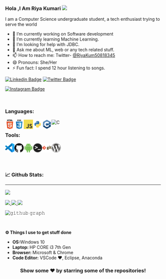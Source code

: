 ### Hola ,I Am Riya Kumari <img src="https://raw.githubusercontent.com/debdutgoswami/debdutgoswami/master/assets/gifs/Hi.gif" width="30px">

I am a Computer Science undergraduate student, a tech enthusiast trying to serve the world



- 🔭 I’m currently working on Software development
- 🌱 I’m currently learning Machine Learning.
- 🤔 I’m looking for help with JDBC.
- 💬 Ask me about ML, web or any tech related stuff.
- 📫 How to reach me: Twitter- [@RiyaKum50818345](https://twitter.com/RiyaKum50818345)
- 😄 Pronouns: She/Her
- ⚡ Fun fact: I spend 12 hour listening to songs.


[![Linkedin Badge](https://img.shields.io/badge/-riyakumari-blue?style=flat-square&logo=Linkedin&logoColor=white&link=https://www.linkedin.com/in/riya-kumari-08242b192/)](https://www.linkedin.com/in/riya-kumari-08242b192/) 
[![Twitter Badge](https://img.shields.io/badge/-@riyakumari-1ca0f1?style=flat-square&labelColor=1ca0f1&logo=twitter&logoColor=white&link=https://twitter.com/RiyaKum50818345)](https://twitter.com/RiyaKum50818345) 

[![Instagram Badge](https://img.shields.io/badge/-@its_me.riya_.-E4405F?style=flat-square&logo=instagram&logoColor=white&link=https://www.instagram.com/?i=ee92klszn36f&utm_content=7rj3vms)](https://www.instagram.com/?i=ee92klszn36f&utm_content=7rj3vms) 
<!--
-->


<br>

### Languages:


<img align="left" alt="HTML5" width="30px" src="https://raw.githubusercontent.com/github/explore/80688e429a7d4ef2fca1e82350fe8e3517d3494d/topics/html/html.png" />
<img align="left" alt="CSS3" width="30px" src="https://raw.githubusercontent.com/github/explore/80688e429a7d4ef2fca1e82350fe8e3517d3494d/topics/css/css.png" />
<img align="left" alt="JavaScript" width="30px" src="https://raw.githubusercontent.com/github/explore/80688e429a7d4ef2fca1e82350fe8e3517d3494d/topics/javascript/javascript.png" />
<img align="left" alt="Python" width="30px" src="https://raw.githubusercontent.com/github/explore/80688e429a7d4ef2fca1e82350fe8e3517d3494d/topics/python/python.png" />
<img align="left" alt="C++" width="30px" src="https://raw.githubusercontent.com/github/explore/80688e429a7d4ef2fca1e82350fe8e3517d3494d/topics/cpp/cpp.png" />
<img align="left" alt="C" width="30px" src="https://upload.wikimedia.org/wikipedia/commons/thumb/1/18/C_Programming_Language.svg/1200px-C_Programming_Language.svg.png" />
<br>

### Tools:
<img align="left" alt="Visual Studio Code" width="30px" src="https://raw.githubusercontent.com/github/explore/80688e429a7d4ef2fca1e82350fe8e3517d3494d/topics/visual-studio-code/visual-studio-code.png" />
<img align="left" alt="GitHub" width="30px" src="https://raw.githubusercontent.com/github/explore/78df643247d429f6cc873026c0622819ad797942/topics/github/github.png" />
<img align="left" alt="Android" width="30px" src="https://raw.githubusercontent.com/github/explore/80688e429a7d4ef2fca1e82350fe8e3517d3494d/topics/android/android.png" />
<img align="left" alt="Terminal" width="30px" src="https://raw.githubusercontent.com/github/explore/80688e429a7d4ef2fca1e82350fe8e3517d3494d/topics/terminal/terminal.png" />
<img align="left" alt="Terminal" width="30px" src="https://raw.githubusercontent.com/github/explore/80688e429a7d4ef2fca1e82350fe8e3517d3494d/topics/git/git.png" />
<img align="left" alt="Wordpress" width="30px" src="https://raw.githubusercontent.com/github/explore/80688e429a7d4ef2fca1e82350fe8e3517d3494d/topics/wordpress/wordpress.png" />

<br><br>
<br><br>
### 📈 Github Stats:
<hr/>

<a href="https://github.com/IamRiya-kumari">
<img align="center" src="https://github-readme-stats.vercel.app/api?username=IamRiya-kumari&show_icons=true&include_all_commits=true&theme=midnight-purple&count_private=true">
</a>
<br><br>


<a href="https://github.com/IamRiya-kumari">
 <img height="111em" src="https://github-readme-stats.vercel.app/api?username=IamRiya-kumari&show_icons=true&hide_border=true" />
<img height="111em" src="https://github-readme-stats.vercel.app/api/top-langs/?username=IamRiya-kumari&exclude_repo=KNN-Image-Classification&show_icons=true&hide_border=true&layout=compact&langs_count=6"/>
<img height="111em" src="https://github-readme-streak-stats.herokuapp.com/?user=IamRiya-kumari&&show_icons=true&hide_border=true&layout=compact&langs_count=6" />
</a>


<br>

![𝚐𝚒𝚝𝚑𝚞𝚋 𝚐𝚛𝚊𝚙𝚑](https://activity-graph.herokuapp.com/graph?username=IamRiya-kumari&theme=react-dark&hide_border=true&area=true)

<!-- Don't Run Contribution Graph(Generate Snake) Action on your default Branch-->

<!-- Don't Run Contribution Graph(Generate Snake) Action on your default Branch -->
<br/>


  <b>⚙️ Things I use to get stuff done</b></summary>
  	<ul>
  	    <li><b>OS:</b>Windows 10</li>
	    <li><b>Laptop: </b> HP CORE i3 7th Gen</li>
  	    <li><b>Browser: </b> Microsoft & Chrome</li>
	    <li><b>Code Editor:</b> VSCode ❤, Eclipse, Anaconda</li></ul>	

<div align="center">

### Show some ❤️ by starring some of the repositories!

</div>
